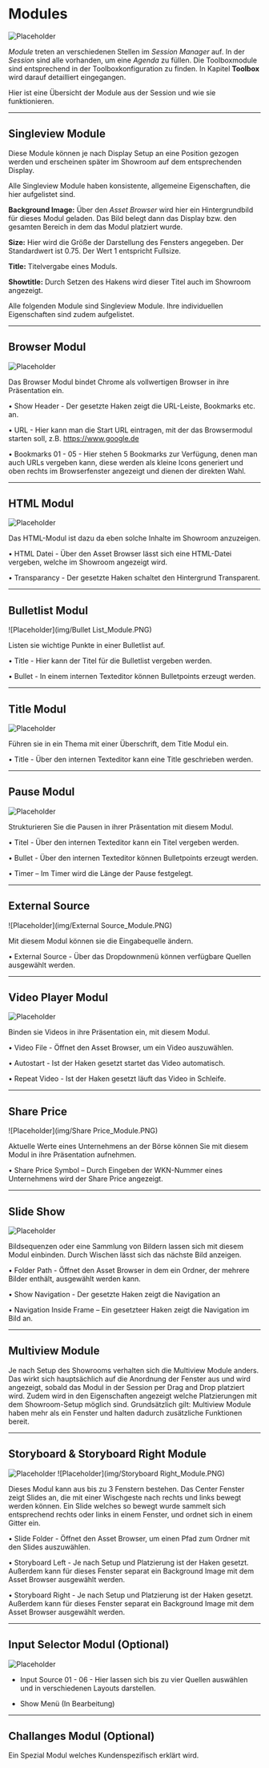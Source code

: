 # Modules 



![Placeholder](img/SessionEditor_ModuleFocused.PNG) 



*Module* treten an verschiedenen Stellen im *Session Manager* auf. In der *Session* sind alle vorhanden, um eine *Agenda* zu füllen. Die Toolboxmodule sind entsprechend in der Toolboxkonfiguration zu finden. In Kapitel **Toolbox** wird darauf detailliert eingegangen. 



Hier ist eine Übersicht der Module aus der Session und wie sie funktionieren. 

***


## Singleview Module 

Diese Module können je nach Display Setup an eine Position gezogen werden und erscheinen später im Showroom auf dem entsprechenden Display. 

Alle Singleview Module haben konsistente, allgemeine Eigenschaften, die hier aufgelistet sind. 



**Background Image:** Über den *Asset Browser* wird hier ein Hintergrundbild für dieses Modul geladen. Das Bild belegt dann das Display bzw. den gesamten Bereich in dem das Modul platziert wurde. 



**Size:** Hier wird die Größe der Darstellung des Fensters angegeben. Der Standardwert ist 0.75. Der Wert 1 entspricht Fullsize. 



**Title:** Titelvergabe eines Moduls. 



**Showtitle:** Durch Setzen des Hakens wird dieser Titel auch im Showroom angezeigt.  



Alle folgenden Module sind Singleview Module. Ihre individuellen Eigenschaften sind zudem aufgelistet. 
***
## Browser Modul

![Placeholder](img/Browser_Module.PNG) 

Das Browser Modul bindet Chrome als vollwertigen Browser in ihre Präsentation ein.

•    Show Header - Der gesetzte Haken zeigt die URL-Leiste, Bookmarks etc. an. 

•    URL - Hier kann man die Start URL eintragen, mit der das Browsermodul starten soll, z.B. https://www.google.de 



•    Bookmarks 01 - 05 - Hier stehen 5 Bookmarks zur Verfügung, denen man auch URLs vergeben kann, diese werden als kleine Icons generiert und oben rechts im Browserfenster angezeigt und dienen der direkten Wahl. 


***
## HTML Modul

![Placeholder](img/HTML_Module.PNG) 

Das HTML-Modul ist dazu da eben solche Inhalte im Showroom anzuzeigen. 

•    HTML Datei - Über den Asset Browser lässt sich eine HTML-Datei vergeben, welche im Showroom angezeigt wird.  

•    Transparancy - Der gesetzte Haken schaltet den Hintergrund Transparent. 


***
## Bulletlist Modul

![Placeholder](img/Bullet List_Module.PNG) 

Listen sie wichtige Punkte in einer Bulletlist auf.

•    Title - Hier kann der Titel für die Bulletlist vergeben werden. 



•    Bullet - In einem internen Texteditor können Bulletpoints erzeugt werden. 


***

## Title Modul

![Placeholder](img/Titel_Module.PNG) 

Führen sie in ein Thema mit einer Überschrift, dem Title Modul ein.

•    Title - Über den internen Texteditor kann eine Title geschrieben werden. 


***
## Pause Modul

![Placeholder](img/Pause_Module.PNG) 

Strukturieren Sie die Pausen in ihrer Präsentation mit diesem Modul.

•    Titel - Über den internen Texteditor kann ein Titel vergeben werden. 



•    Bullet -  Über den internen Texteditor können Bulletpoints erzeugt werden. 



•    Timer – Im Timer wird die Länge der Pause festgelegt.  


***
## External Source 

![Placeholder](img/External Source_Module.PNG) 

Mit diesem Modul können sie die Eingabequelle ändern.

•    External Source - Über das Dropdownmenü können verfügbare Quellen ausgewählt werden. 


***
## Video Player Modul

![Placeholder](img/Videoplayer_Module.PNG) 

Binden sie Videos in ihre Präsentation ein, mit diesem Modul.

•    Video File - Öffnet den Asset Browser, um ein Video auszuwählen. 



•    Autostart - Ist der Haken gesetzt startet das Video automatisch. 



•    Repeat Video - Ist der Haken gesetzt läuft das Video in Schleife. 


***
## Share Price

![Placeholder](img/Share Price_Module.PNG) 

Aktuelle Werte eines Unternehmens an der Börse können Sie mit diesem Modul in ihre Präsentation aufnehmen.

•    Share Price Symbol – Durch Eingeben der WKN-Nummer eines Unternehmens wird der Share Price angezeigt. 

***
## Slide Show 

![Placeholder](img/Slideshow_Module.PNG) 

Bildsequenzen oder eine Sammlung von Bildern lassen sich mit diesem Modul einbinden. Durch Wischen lässt sich das nächste Bild anzeigen.

•    Folder Path - Öffnet den Asset Browser in dem ein Ordner, der mehrere Bilder enthält, ausgewählt werden kann. 



•    Show Navigation - Der gesetzte Haken zeigt die Navigation an 



•    Navigation Inside Frame – Ein gesetzteer Haken zeigt die Navigation im Bild an. 


***
## Multiview Module

Je nach Setup des Showrooms verhalten sich die Multiview Module anders. Das wirkt sich hauptsächlich auf die Anordnung der Fenster aus und wird angezeigt, sobald das Modul in der Session per Drag and Drop platziert wird. Zudem wird in den Eigenschaften angezeigt welche Platzierungen mit dem Showroom-Setup möglich sind. Grundsätzlich gilt: Multiview Module haben mehr als ein Fenster und halten dadurch zusätzliche Funktionen bereit. 


***
## Storyboard & Storyboard Right Module

![Placeholder](img/Storyboard_Module.PNG)  ![Placeholder](img/Storyboard Right_Module.PNG) 

Dieses Modul kann aus bis zu 3 Fenstern bestehen. Das Center Fenster zeigt Slides an, die mit einer Wischgeste nach rechts und links bewegt werden können. Ein Slide welches so bewegt wurde sammelt sich entsprechend rechts oder links in einem Fenster, und ordnet sich in einem Gitter ein. 



•    Slide Folder - Öffnet den Asset Browser, um einen Pfad zum Ordner mit den Slides auszuwählen. 



•    Storyboard Left - Je nach Setup und Platzierung ist der Haken gesetzt. Außerdem kann für dieses Fenster separat ein Background Image mit dem Asset Browser ausgewählt werden. 



•    Storyboard Right - Je nach Setup und Platzierung ist der Haken gesetzt. Außerdem kann für dieses Fenster separat ein Background Image mit dem Asset Browser ausgewählt werden. 

***
## Input Selector Modul (Optional)

![Placeholder](img/Inputselector_Module.PNG) 

* Input Source 01 - 06 - Hier lassen sich bis zu vier Quellen auswählen und in verschiedenen Layouts darstellen.

* Show Menü (In Bearbeitung)

***
## Challanges Modul (Optional) 

Ein Spezial Modul welches Kundenspezifisch erklärt wird. 
